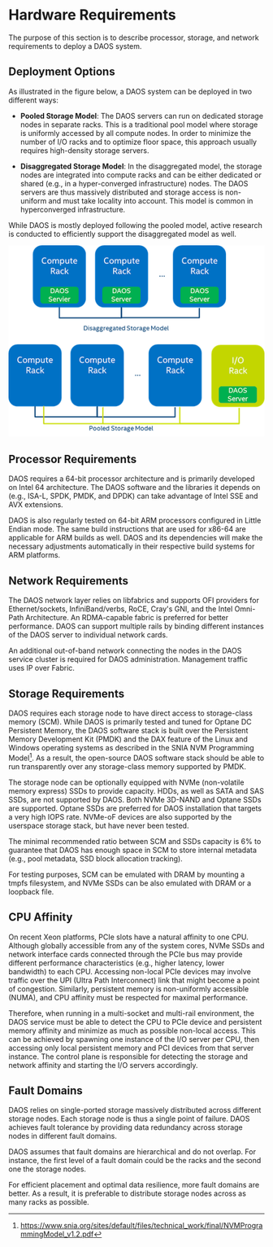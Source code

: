 # Hardware Requirements

The purpose of this section is to describe processor, storage, and
network requirements to deploy a DAOS system.

## Deployment Options

As illustrated in the figure below, a DAOS system can be deployed in two
different ways:

-   **Pooled Storage Model**: The DAOS servers can run on dedicated
    storage nodes in separate racks. This is a traditional pool model
    where storage is uniformly accessed by all compute nodes. In order
    to minimize the number of I/O racks and to optimize floor space,
    this approach usually requires high-density storage servers.

-   **Disaggregated Storage Model**: In the disaggregated model, the
    storage nodes are integrated into compute racks and can be either
    dedicated or shared (e.g., in a hyper-converged infrastructure)
    nodes. The DAOS servers are thus massively distributed and storage
    access is non-uniform and must take locality into account. This model is
    common in hyperconverged infrastructure.

While DAOS is mostly deployed following the pooled model, active
research is conducted to efficiently support the disaggregated model as
well.

![](./media/image1.png)

## Processor Requirements

DAOS requires a 64-bit processor architecture and is primarily developed
on Intel 64 architecture. The DAOS software and the libraries it depends
on (e.g., ISA-L, SPDK, PMDK, and DPDK) can take advantage of Intel SSE
and AVX extensions.

DAOS is also regularly tested on 64-bit ARM processors configured in
Little Endian mode. The same build instructions that are used for x86-64
are applicable for ARM builds as well. DAOS and its dependencies will
make the necessary adjustments automatically in their respective build
systems for ARM platforms.

## Network Requirements

The DAOS network layer relies on libfabrics and supports OFI providers
for Ethernet/sockets, InfiniBand/verbs, RoCE, Cray's GNI, and the Intel
Omni-Path Architecture. An RDMA-capable fabric is preferred for better
performance. DAOS can support multiple rails by binding different
instances of the DAOS server to individual network cards.

An additional out-of-band network connecting the nodes in the DAOS
service cluster is required for DAOS administration. Management traffic
uses IP over Fabric.

## Storage Requirements

DAOS requires each storage node to have direct access to storage-class
memory (SCM). While DAOS is primarily tested and tuned for Optane DC
Persistent Memory, the DAOS software stack is built over the Persistent
Memory Development Kit (PMDK) and the DAX feature of the Linux and
Windows operating systems as described in the SNIA NVM Programming
Model[^1]. As a result, the open-source DAOS software stack should be
able to run transparently over any storage-class memory
supported by PMDK.

The storage node can be optionally equipped with NVMe (non-volatile
memory express) SSDs to provide capacity. HDDs, as well as SATA and SAS
SSDs, are not supported by DAOS. Both NVMe 3D-NAND and Optane SSDs are
supported. Optane SSDs are preferred for DAOS installation that targets
a very high IOPS rate. NVMe-oF devices are also supported by the
userspace storage stack, but have never been tested.

The minimal recommended ratio between SCM and SSDs capacity is 6% to
guarantee that DAOS has enough space in SCM to store internal metadata
(e.g., pool metadata, SSD block allocation tracking).

For testing purposes, SCM can be emulated with DRAM by mounting a tmpfs
filesystem, and NVMe SSDs can be also emulated with DRAM or a loopback
file.

## CPU Affinity

On recent Xeon platforms, PCIe slots have a natural affinity to one CPU.
Although globally accessible from any of the system cores, NVMe SSDs and
network interface cards connected through the PCIe bus may provide
different performance characteristics (e.g., higher latency, lower
bandwidth) to each CPU. Accessing non-local PCIe devices may involve
traffic over the UPI (Ultra Path Interconnect) link that might become a
point of congestion. Similarly, persistent memory is non-uniformly
accessible (NUMA), and CPU affinity must be respected for maximal
performance.

Therefore, when running in a multi-socket and multi-rail environment,
the DAOS service must be able to detect the CPU to PCIe device and
persistent memory affinity and minimize as much as possible non-local
access. This can be achieved by spawning one instance of the I/O server
per CPU, then accessing only local persistent memory and PCI devices
from that server instance. The control plane is responsible for
detecting the storage and network affinity and starting the I/O servers
accordingly.

## Fault Domains

DAOS relies on single-ported storage massively distributed across
different storage nodes. Each storage node is thus a single point of
failure. DAOS achieves fault tolerance by providing data redundancy
across storage nodes in different fault domains.

DAOS assumes that fault domains are hierarchical and do not overlap. For
instance, the first level of a fault domain could be the racks and the
second one the storage nodes.

For efficient placement and optimal data resilience, more fault
domains are better. As a result, it is preferable to distribute storage
nodes across as many racks as possible.

[^1]: <https://www.snia.org/sites/default/files/technical_work/final/NVMProgrammingModel_v1.2.pdf>
